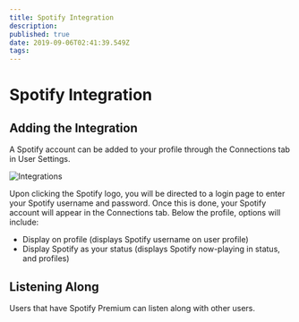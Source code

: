 ```yaml
---
title: Spotify Integration
description: 
published: true
date: 2019-09-06T02:41:39.549Z
tags: 
---
```


# Spotify Integration
## Adding the Integration

A Spotify account can be added to your profile through the Connections tab in User Settings.

![Integrations](/e-96-faa.png "E 96 Faa")

Upon clicking the Spotify logo, you will be directed to a login page to enter your Spotify username and password. Once this is done, your Spotify account will appear in the Connections tab. 
Below the profile, options will include:
* Display on profile (displays Spotify username on user profile)
* Display Spotify as your status (displays Spotify now-playing in status, and profiles)

## Listening Along
Users that have Spotify Premium can listen along with other users. 



